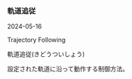 <article id="軌道追従">

### 軌道追従

<p class="st_update_header">2024-05-16</p>
<p class="st_name_header_en">Trajectory Following</p>
<p class="st_name_header_jp">軌道追従(きどうついしょう)</p>
<div class="article_explanation">設定された軌道に沿って動作する制御方法。</div>
</article>
